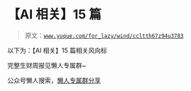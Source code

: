 # 【AI 相关】15 篇

> 原文：[`www.yuque.com/for_lazy/wind/ccltth67z94u3783`](https://www.yuque.com/for_lazy/wind/ccltth67z94u3783)

以下为：【AI 相关】15 篇相关风向标

完整生财周报见懒人专属群~

公众号懒人搜索，[懒人专属群分享](https://lazybook.fun/#/blog/group)